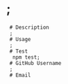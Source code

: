 # ;
     # Description
     ;
     # Usage
     ;
     # Test
      npm test;
     # GitHub Username
     ;
     # Email
     